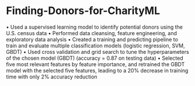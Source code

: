 # Finding-Donors-for-CharityML

•	Used a supervised learning model to identify potential donors using the U.S. census data
•	Performed data cleansing, feature engineering, and exploratory data analysis
•	Created a training and predicting pipeline to train and evaluate multiple classification models (logistic regression, SVM, GBDT)
•	Used cross validation and grid search to tune the hyperparameters of the chosen model (GBDT) (accuracy = 0.87 on testing data)
•	Selected five most relevant features by feature importance, and retrained the GBDT model with the selected five features, leading to a 20% decrease in training time with only 2% accuracy reduction
